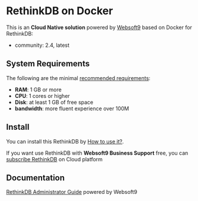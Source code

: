 # RethinkDB on Docker  

This is an **Cloud Native solution** powered by [Websoft9](https://www.websoft9.com) based on Docker for RethinkDB:

 - community:  2.4, latest


## System Requirements

The following are the minimal [recommended requirements](https://www.rethinkdb.org/docs/user_guide/en/install-requirements.html):

* **RAM**: 1 GB or more
* **CPU**: 1 cores or higher
* **Disk**: at least 1 GB of free space
* **bandwidth**: more fluent experience over 100M  

## Install

You can install this RethinkDB by [How to use it?](https://github.com/Websoft9/docker-library#how-to-use-it).   

If you want use RethinkDB with **Websoft9 Business Support** free, you can [subscribe RethinkDB](https://www.websoft9.com/apps) on Cloud platform

## Documentation

[RethinkDB Administrator Guide](https://support.websoft9.com/docs/rethinkdb) powered by Websoft9